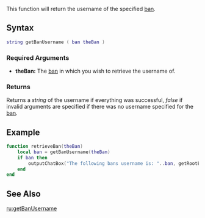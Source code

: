 This function will return the username of the specified [ban](/docs/ban.md "wikilink").

Syntax
------

``` lua
string getBanUsername ( ban theBan )
```

### Required Arguments

-   **theBan:** The [ban](/docs/ban.md "wikilink") in which you wish to retrieve the username of.

### Returns

Returns a *string* of the username if everything was successful, *false* if invalid arguments are specified if there was no username specified for the [ban](/docs/ban.md "wikilink").

Example
-------

``` lua
function retrieveBan(theBan)
    local ban = getBanUsername(theBan)
    if ban then
        outputChatBox("The following bans username is: "..ban, getRootElement(), 255,255,255, true)
    end
end
```

See Also
--------

[ru:getBanUsername](/docs/ru:getBanUsername.md "wikilink")
